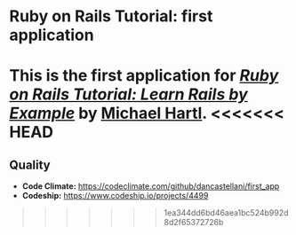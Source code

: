 # Ruby on Rails Tutorial: first application

This is the first application for
[*Ruby on Rails Tutorial: Learn Rails by Example*](http://railstutorial.org/)
by [Michael Hartl](http://michaelhartl.com/).
<<<<<<< HEAD
=======

Quality
---

* <b>Code Climate:</b> https://codeclimate.com/github/dancastellani/first_app
* <b>Codeship:</b> https://www.codeship.io/projects/4499
>>>>>>> 1ea344dd6bd46aea1bc524b992d8d2f65372726b
